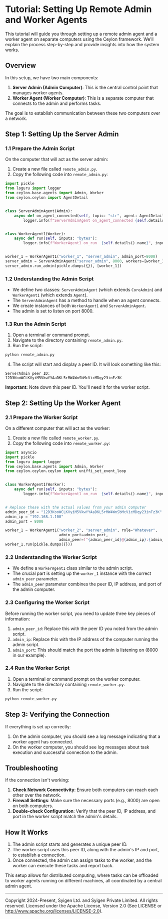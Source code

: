 # Tutorial: Setting Up Remote Admin and Worker Agents

This tutorial will guide you through setting up a remote admin agent and a worker agent on separate computers using the
Ceylon framework. We'll explain the process step-by-step and provide insights into how the system works.

## Overview

In this setup, we have two main components:

1. **Server Admin (Admin Computer)**: This is the central control point that manages worker agents.
2. **Worker Agent (Worker Computer)**: This is a separate computer that connects to the admin and performs tasks.

The goal is to establish communication between these two computers over a network.

## Step 1: Setting Up the Server Admin

### 1.1 Prepare the Admin Script

On the computer that will act as the server admin:

1. Create a new file called `remote_admin.py`.
2. Copy the following code into `remote_admin.py`:

```python
import pickle
from loguru import logger
from ceylon.base.agents import Admin, Worker
from ceylon.ceylon import AgentDetail


class ServerAdminAgent(Admin):
    async def on_agent_connected(self, topic: "str", agent: AgentDetail):
        logger.info(f"ServerAdminAgent on_agent_connected {self.details().name}", agent.id, agent.name, agent.role)


class WorkerAgent1(Worker):
    async def run(self, inputs: "bytes"):
        logger.info(f"WorkerAgent1 on_run  {self.details().name}", inputs)


worker_1 = WorkerAgent1("worker_1", "server_admin", admin_port=8000)
server_admin = ServerAdminAgent("server_admin", 8000, workers=[worker_1])
server_admin.run_admin(pickle.dumps({}), [worker_1])
```

### 1.2 Understanding the Admin Script

- We define two classes: `ServerAdminAgent` (which extends `CoreAdmin`) and `WorkerAgent1` (which extends `Agent`).
- The `ServerAdminAgent` has a method to handle when an agent connects.
- We create instances of both `WorkerAgent1` and `ServerAdminAgent`.
- The admin is set to listen on port 8000.

### 1.3 Run the Admin Script

1. Open a terminal or command prompt.
2. Navigate to the directory containing `remote_admin.py`.
3. Run the script:

```bash
python remote_admin.py
```

4. The script will start and display a peer ID. It will look something like this:

```
ServerAdmin peer ID: 12D3KooWCLKVyiM5VkwYYAaDKL5rMW4WnSbMcVicMDqy23inFz3K
```

**Important:** Note down this peer ID. You'll need it for the worker script.

## Step 2: Setting Up the Worker Agent

### 2.1 Prepare the Worker Script

On a different computer that will act as the worker:

1. Create a new file called `remote_worker.py`.
2. Copy the following code into `remote_worker.py`:

```python
import asyncio
import pickle
from loguru import logger
from ceylon.base.agents import Admin, Worker
from ceylon.ceylon.ceylon import uniffi_set_event_loop


class WorkerAgent1(Worker):
    async def run(self, inputs: "bytes"):
        logger.info(f"WorkerAgent1 on_run  {self.details().name}", inputs)


# Replace these with the actual values from your admin computer
admin_peer_id = "12D3KooWCLKVyiM5VkwYYAaDKL5rMW4WnSbMcVicMDqy23inFz3K"
admin_ip = "192.168.1.100"
admin_port = 8000

worker_1 = WorkerAgent1("worker_2", "server_admin", role="Whatever",
                        admin_port=admin_port,
                        admin_peer=f"{admin_peer_id}@{admin_ip}:{admin_port}")
worker_1.run(pickle.dumps({}))
```

### 2.2 Understanding the Worker Script

- We define a `WorkerAgent1` class similar to the admin script.
- The crucial part is setting up the `worker_1` instance with the correct `admin_peer` parameter.
- The `admin_peer` parameter combines the peer ID, IP address, and port of the admin computer.

### 2.3 Configuring the Worker Script

Before running the worker script, you need to update three key pieces of information:

1. `admin_peer_id`: Replace this with the peer ID you noted from the admin script.
2. `admin_ip`: Replace this with the IP address of the computer running the admin script.
3. `admin_port`: This should match the port the admin is listening on (8000 in our example).

### 2.4 Run the Worker Script

1. Open a terminal or command prompt on the worker computer.
2. Navigate to the directory containing `remote_worker.py`.
3. Run the script:

```bash
python remote_worker.py
```

## Step 3: Verifying the Connection

If everything is set up correctly:

1. On the admin computer, you should see a log message indicating that a worker agent has connected.
2. On the worker computer, you should see log messages about task execution and successful connection to the admin.

## Troubleshooting

If the connection isn't working:

1. **Check Network Connectivity**: Ensure both computers can reach each other over the network.
2. **Firewall Settings**: Make sure the necessary ports (e.g., 8000) are open on both computers.
3. **Double-check Configuration**: Verify that the peer ID, IP address, and port in the worker script match the admin's
   details.

## How It Works

1. The admin script starts and generates a unique peer ID.
2. The worker script uses this peer ID, along with the admin's IP and port, to establish a connection.
3. Once connected, the admin can assign tasks to the worker, and the worker can execute these tasks and report back.

This setup allows for distributed computing, where tasks can be offloaded to worker agents running on different
machines, all coordinated by a central admin agent.

---

Copyright 2024-Present, Syigen Ltd. and Syigen Private Limited. All rights reserved.
Licensed under the Apache License, Version 2.0 (See LICENSE or http://www.apache.org/licenses/LICENSE-2.0).